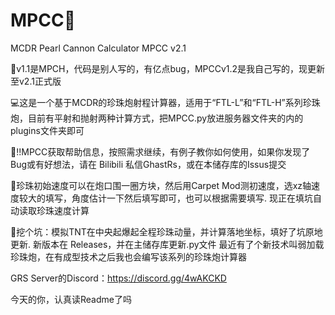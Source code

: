 # MPCC📗
MCDR Pearl Cannon Calculator
MPCC v2.1

🎫v1.1是MPCH，代码是别人写的，有亿点bug，MPCCv1.2是我自己写的，现更新至v2.1正式版

💻这是一个基于MCDR的珍珠炮射程计算器，适用于“FTL-L”和“FTL-H”系列珍珠炮，目前有平射和抛射两种计算方式，把MPCC.py放进服务器文件夹的内的plugins文件夹即可

📣!!MPCC获取帮助信息，按照需求继续，有例子教你如何使用，如果你发现了Bug或有好想法，请在 Bilibili 私信GhastRs，或在本储存库的Issus提交

📒珍珠初始速度可以在炮口围一圈方块，然后用Carpet Mod测初速度，选xz轴速度较大的填写，角度估计一下然后填写即可，也可以根据需要填写. 现正在填坑自动读取珍珠速度计算

🌸挖个坑：模拟TNT在中央起爆起全程珍珠动量，并计算落地坐标，填好了坑原地更新. 新版本在 Releases，并在主储存库更新.py文件 最近有了个新技术叫弱加载珍珠炮，在有成型技术之后我也会编写该系列的珍珠炮计算器

GRS Server的Discord：https://discord.gg/4wAKCKD

今天的你，认真读Readme了吗
